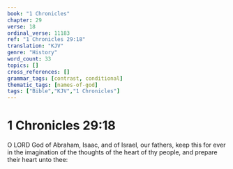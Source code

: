 ```yaml
---
book: "1 Chronicles"
chapter: 29
verse: 18
ordinal_verse: 11183
ref: "1 Chronicles 29:18"
translation: "KJV"
genre: "History"
word_count: 33
topics: []
cross_references: []
grammar_tags: [contrast, conditional]
thematic_tags: [names-of-god]
tags: ["Bible","KJV","1 Chronicles"]
---
```


# 1 Chronicles 29:18

O LORD God of Abraham, Isaac, and of Israel, our fathers, keep this for ever in the imagination of the thoughts of the heart of thy people, and prepare their heart unto thee:
